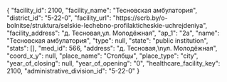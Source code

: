 {
    "facility_id": 2100,
    "facility_name": "Тесновская амбулатория",
    "district_id": "5-22-0",
    "facility_url": "https:\/\/scrb.by\/o-bolnitse\/struktura\/selskie-lechebno-profilakticheskie-uchrejdeniya",
    "facility_address": "д. Тесновая,ул. Молодёжная",
    "ap_1": "2а",
    "name": "Тесновская амбулатория",
    "type": null,
    "state": "public institution",
    "stats": [],
    "med_id": 566,
    "address": "д. Тесновая,\nул. Молодёжная",
    "coord_x_y": null,
    "place_name": "Столбцы",
    "place_type": "city",
    "year_of_closing": null,
    "year_of_opening": "0",
    "healthcare_facility_key": 2100,
    "administrative_division_id": "5-22-0"
}